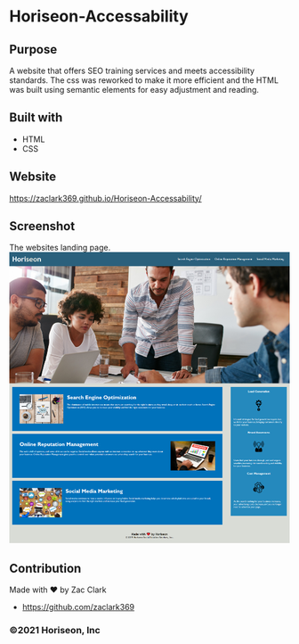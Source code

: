 # Horiseon-Accessability

## Purpose
A website that offers SEO training services and meets
accessibility standards. The css was reworked to make it 
more efficient and the HTML was built using semantic elements 
for easy adjustment and reading.


## Built with
* HTML
* CSS

## Website
https://zaclark369.github.io/Horiseon-Accessability/

## Screenshot
The websites landing page.
   ![screenshot of the website](assets/images/screen-capture.png)


## Contribution
Made with ❤️ by Zac Clark
* https://github.com/zaclark369

### ©️2021 Horiseon, Inc

